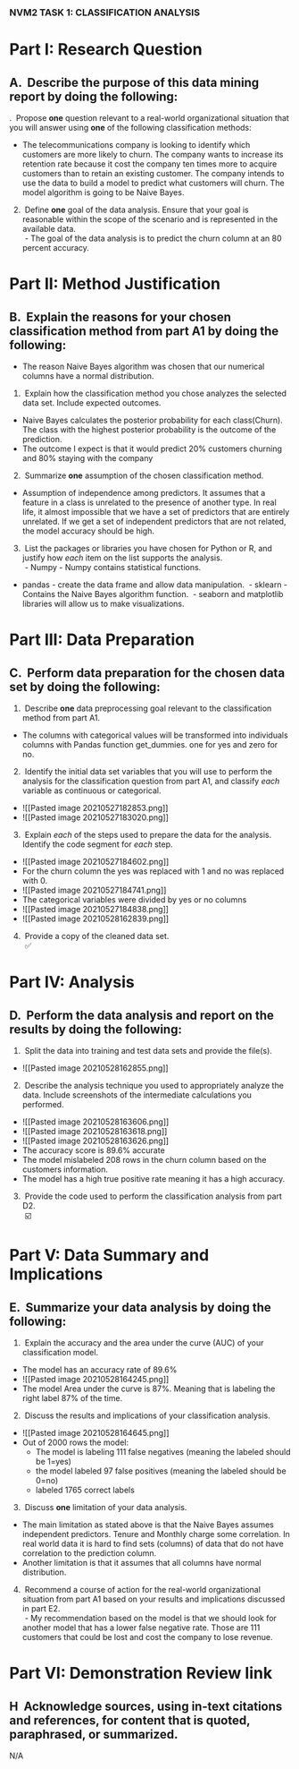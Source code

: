 ### NVM2 TASK 1: CLASSIFICATION ANALYSIS
# **Part I: Research Question**

## A.  Describe the purpose of this data mining report by doing the following:

.  Propose **one** question relevant to a real-world organizational situation that you will answer using **one** of the following classification methods:
- The telecommunications company is looking to identify which customers are more likely to churn. The company wants to increase its retention rate because it cost the company ten times more to acquire customers than to retain an existing customer. The company intends to use the data to build a model to predict what customers will churn. The model algorithm is going to be Naive Bayes. 

2.  Define **one** goal of the data analysis. Ensure that your goal is reasonable within the scope of the scenario and is represented in the available data.  
 - The goal of the data analysis is to predict the churn column at an 80 percent accuracy.
 

# **Part II: Method Justification**

## B.  Explain the reasons for your chosen classification method from part A1 by doing the following:
- The reason Naive Bayes algorithm was chosen that our numerical columns have a normal distribution. 

1.  Explain how the classification method you chose analyzes the selected data set. Include expected outcomes.
- Naive Bayes calculates the posterior probability for each class(Churn). The class with the highest posterior probability is the outcome of the prediction.
- The outcome I expect is that it would predict 20% customers churning and 80% staying with the company  
2.  Summarize **one** assumption of the chosen classification method.
- Assumption of independence among predictors. It assumes that a feature in a class is unrelated to the presence of another type. In real life, it almost impossible that we have a set of predictors that are entirely unrelated. If we get a set of independent predictors that are not related, the model accuracy should be high. 
3.  List the packages or libraries you have chosen for Python or R, and justify how _each_ item on the list supports the analysis.  
 - Numpy - Numpy contains statistical functions.
- pandas - create the data frame and allow data manipulation.
 - sklearn -  Contains the Naive Bayes algorithm function.
 - seaborn and matplotlib libraries will allow us to make visualizations. 



# **Part III: Data Preparation**

## C.  Perform data preparation for the chosen data set by doing the following:

1.  Describe **one** data preprocessing goal relevant to the classification method from part A1.
- The columns with categorical values will be transformed into individuals columns with Pandas function get_dummies. one for yes and zero for no.
2.  Identify the initial data set variables that you will use to perform the analysis for the classification question from part A1, and classify _each_ variable as continuous or categorical.
- ![[Pasted image 20210527182853.png]]
- ![[Pasted image 20210527183020.png]]
3.  Explain _each_ of the steps used to prepare the data for the analysis. Identify the code segment for _each_ step.
- ![[Pasted image 20210527184602.png]]
- For the churn column the yes was replaced with 1 and no was replaced with 0.
- ![[Pasted image 20210527184741.png]]
- The categorical variables were divided by yes or no columns 
- ![[Pasted image 20210527184838.png]]
- ![[Pasted image 20210528162839.png]]
4.  Provide a copy of the cleaned data set.  
 ✅

# **Part IV: Analysis**

## D.  Perform the data analysis and report on the results by doing the following:

1.  Split the data into training and test data sets and provide the file(s).
- ![[Pasted image 20210528162855.png]]
2.  Describe the analysis technique you used to appropriately analyze the data. Include screenshots of the intermediate calculations you performed.
- ![[Pasted image 20210528163606.png]]
- ![[Pasted image 20210528163618.png]]
- ![[Pasted image 20210528163626.png]]
- The accuracy score is 89.6% accurate
- The model mislabeled 208 rows in the churn column based on the customers information. 
- The model has a high true positive rate meaning it has a high accuracy. 
3.  Provide the code used to perform the classification analysis from part D2.  
 ☑️

# **Part V: Data Summary and Implications**

## E.  Summarize your data analysis by doing the following:

1.  Explain the accuracy and the area under the curve (AUC) of your classification model.
- The model has an accuracy rate of 89.6%
- ![[Pasted image 20210528164245.png]]
- The model Area under the curve is 87%. Meaning that is labeling the right label 87% of the time.
2.  Discuss the results and implications of your classification analysis.
- ![[Pasted image 20210528164645.png]]
- Out of 2000 rows the model:
	- The model is labeling 111 false negatives (meaning the labeled should be 1=yes)
	- the model labeled 97 false positives (meaning the labeled should be 0=no)
	- labeled 1765 correct labels 
3.  Discuss **one** limitation of your data analysis.
 - The main limitation as stated above is that the Naive Bayes assumes independent predictors.  Tenure and Monthly charge some correlation. In real world data it is hard to find sets (columns) of data that do not have correlation to the prediction column. 
 - Another limitation is that it assumes that all columns have normal distribution. 
4.  Recommend a course of action for the real-world organizational situation from part A1 based on your results and implications discussed in part E2.  
 - My recommendation based on the model is that we should look for another model that has a lower false negative rate. Those are 111 customers that could be lost and cost the company to lose revenue. 
# **Part VI: Demonstration** Review link

## H  Acknowledge sources, using in-text citations and references, for content that is quoted, paraphrased, or summarized.
N/A